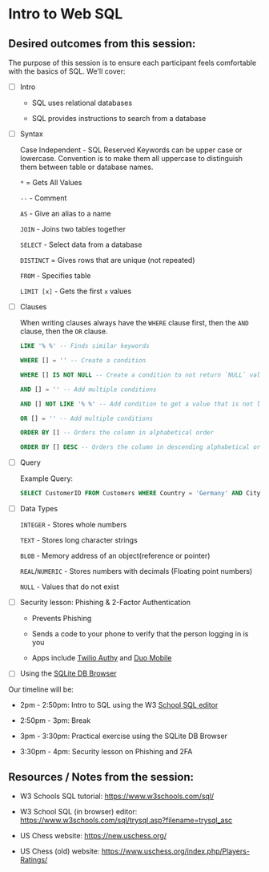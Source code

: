 # Intro to Web SQL

## Desired outcomes from this session:

The purpose of this session is to ensure each participant feels comfortable with the basics of SQL. We'll cover:

- [ ] Intro

    - SQL uses relational databases 

    - SQL provides instructions to search from a database


- [ ] Syntax

    Case Independent - SQL Reserved Keywords can be upper case or lowercase. Convention is to make them all uppercase to distinguish them between table or database names.

    `*` = Gets All Values

    `--` - Comment 

    `AS` - Give an alias to a name

    `JOIN` - Joins two tables together

    `SELECT` - Select data from a database

    `DISTINCT` = Gives rows that are unique (not repeated)

    `FROM` - Specifies table

    `LIMIT [x]` - Gets the first `x` values


- [ ] Clauses

    When writing clauses always have the `WHERE` clause first, then the `AND` clause, then the `OR` clause. 
    ```SQL
    LIKE '% %' -- Finds similar keywords
    ``` 

    ```SQL 
    WHERE [] = '' -- Create a condition
    ``` 

     ```SQL 
    WHERE [] IS NOT NULL -- Create a condition to not return `NULL` values
    ```
    
    ```SQL 
    AND [] = '' -- Add multiple conditions
    ``` 

    ```SQL 
    AND [] NOT LIKE '% %' -- Add condition to get a value that is not like some other value
    ```

    ```SQL
    OR [] = '' -- Add multiple conditions
    ```

    ```SQL
    ORDER BY [] -- Orders the column in alphabetical order
    ```

    ```SQL
    ORDER BY [] DESC -- Orders the column in descending alphabetical order
    ``` 


- [ ] Query

    Example Query: 

    ```SQL
    SELECT CustomerID FROM Customers WHERE Country = 'Germany' AND City = 'Berlin'
    ```


- [ ] Data Types

    `INTEGER` - Stores whole numbers

    `TEXT` - Stores long character strings

    `BLOB` - Memory address of an object(reference or pointer)

    `REAL`/`NUMERIC` - Stores numbers with decimals (Floating point numbers)

    `NULL` - Values that do not exist


- [ ] Security lesson: Phishing & 2-Factor Authentication

    - Prevents Phishing 

    - Sends a code to your phone to verify that the person logging in is you

    - Apps include [Twilio Authy](https://authy.com/) and [Duo Mobile](https://duo.com/)


- [ ] Using the [SQLite DB Browser](https://sqlitebrowser.org/)

Our timeline will be:

- 2pm - 2:50pm: Intro to SQL using the W3 [School SQL editor](https://www.w3schools.com/sql/trysql.asp?filename=trysql_asc)

- 2:50pm - 3pm: Break

- 3pm - 3:30pm: Practical exercise using the SQLite DB Browser

- 3:30pm - 4pm: Security lesson on Phishing and 2FA

## Resources / Notes from the session:

- W3 Schools SQL tutorial: https://www.w3schools.com/sql/

- W3 School SQL (in browser) editor: https://www.w3schools.com/sql/trysql.asp?filename=trysql_asc

- US Chess website: https://new.uschess.org/

- US Chess (old) website: https://www.uschess.org/index.php/Players-Ratings/
